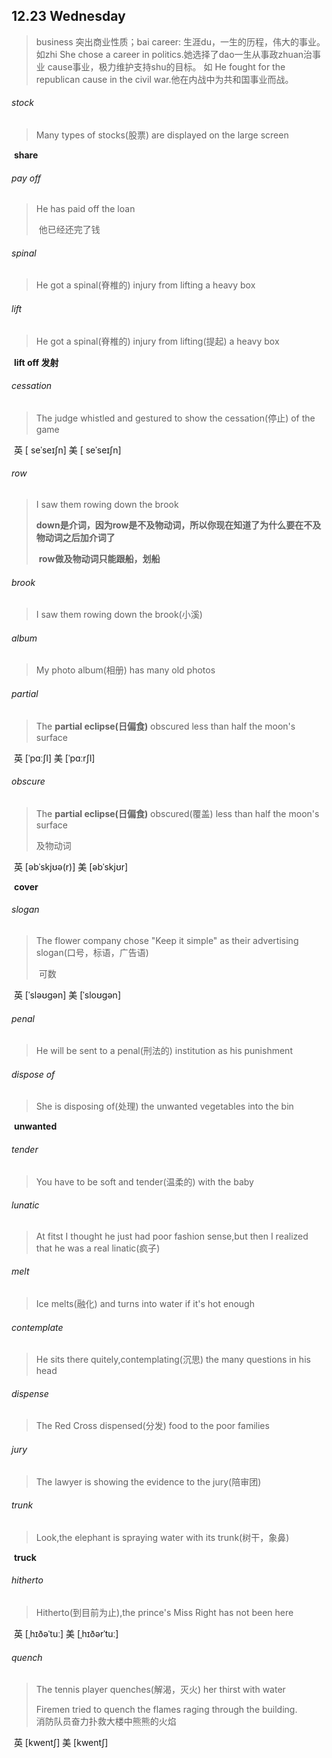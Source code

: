 ## 12.23	Wednesday

>business 突出商业性质；bai
>career: 生涯du，一生的历程，伟大的事业。如zhi
>She chose a career in politics.她选择了dao一生从事政zhuan治事业
>cause事业，极力维护支持shu的目标。 如
>He fought for the republican cause in the civil war.他在内战中为共和国事业而战。

###### stock

> Many types of stocks(股票) are displayed on the large screen

​	**share**

###### pay off

> He has paid off the loan
>
> ​	他已经还完了钱

###### spinal

> He got a spinal(脊椎的) injury from lifting a heavy box

###### lift

>He got a spinal(脊椎的) injury from lifting(提起) a heavy box

​	**lift off	发射**

###### cessation

> The judge whistled and gestured to show the cessation(停止) of the game

​	英 [ seˈseɪʃn]   美 [ seˈseɪʃn] 

###### row

>I saw them rowing down the brook
>
>​	**down是介词，因为row是不及物动词，所以你现在知道了为什么要在不及物动词之后加介词了**
>
>​	**row做及物动词只能跟船，划船**

###### brook

>I saw them rowing down the brook(小溪)

###### album

> My photo album(相册) has many old photos

###### partial

> The **partial eclipse(日偏食)** obscured less than half the moon's surface

​	英 [ˈpɑːʃl]   美 [ˈpɑːrʃl] 

###### obscure

>The **partial eclipse(日偏食)** obscured(覆盖) less than half the moon's surface
>
>及物动词

​	英 [əbˈskjʊə(r)]   美 [əbˈskjʊr] 

​	**cover**

###### slogan

> The flower company chose "Keep it simple" as their advertising slogan(口号，标语，广告语)
>
> ​	可数

​	英 [ˈsləʊɡən]   美 [ˈsloʊɡən] 

###### penal

> He will be sent to a penal(刑法的) institution as his punishment

###### dispose of

> She is disposing of(处理) the unwanted vegetables into the bin

​	**unwanted**

###### tender

> You have to be soft and tender(温柔的) with the baby

###### lunatic

> At fitst I thought he just had poor fashion sense,but then I realized that he was a real linatic(疯子)

###### melt

> Ice melts(融化) and turns into water if it's hot enough

###### contemplate

> He sits there quitely,contemplating(沉思) the many questions in his head

###### dispense

> The Red Cross dispensed(分发) food to the poor families

###### jury

> The lawyer is showing the evidence to the jury(陪审团)

###### trunk

> Look,the elephant is spraying water with its trunk(树干，象鼻)

​	**truck**

###### hitherto

> Hitherto(到目前为止),the prince's Miss Right has not been here

​	英 [ˌhɪðəˈtuː]   美 [ˌhɪðərˈtuː] 

###### quench

> The tennis player quenches(解渴，灭火) her thirst with water
>
>  Firemen tried to quench the flames raging through the building.  
> 	消防队员奋力扑救大楼中熊熊的火焰

​	英 [kwentʃ]   美 [kwentʃ] 